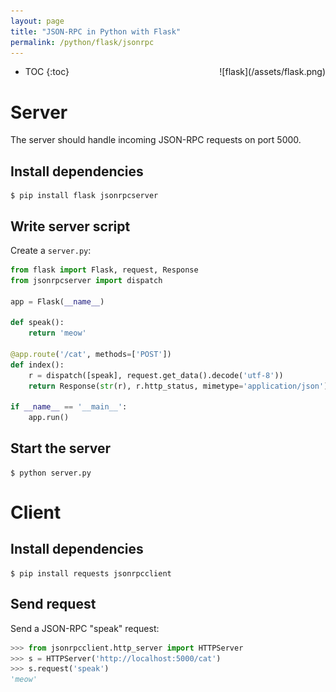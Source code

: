 ```yaml
---
layout: page
title: "JSON-RPC in Python with Flask"
permalink: /python/flask/jsonrpc
---
```

<div style="float: right" markdown="1">
![flask](/assets/flask.png)
</div>

* TOC
{:toc}

Server
======

The server should handle incoming JSON-RPC requests on port 5000.

Install dependencies
--------------------

```shell
$ pip install flask jsonrpcserver
```

Write server script
-------------------

Create a `server.py`:

```python
from flask import Flask, request, Response
from jsonrpcserver import dispatch

app = Flask(__name__)

def speak():
    return 'meow'

@app.route('/cat', methods=['POST'])
def index():
    r = dispatch([speak], request.get_data().decode('utf-8'))
    return Response(str(r), r.http_status, mimetype='application/json')

if __name__ == '__main__':
    app.run()
```

Start the server
----------------

```shell
$ python server.py
```

Client
======

Install dependencies
--------------------

```shell
$ pip install requests jsonrpcclient
```

Send request
------------

Send a JSON-RPC "speak" request:

```python
>>> from jsonrpcclient.http_server import HTTPServer
>>> s = HTTPServer('http://localhost:5000/cat')
>>> s.request('speak')
'meow'
```
